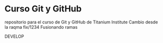 # Curso Git y GitHub
repositorio para el curso de Git y GitHub de Titanium Institute
Cambio desde la raqma fix/1234
Fusionando ramas

DEVELOP